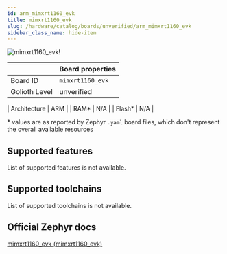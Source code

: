 ```yaml
---
id: arm_mimxrt1160_evk
title: mimxrt1160_evk
slug: /hardware/catalog/boards/unverified/arm_mimxrt1160_evk
sidebar_class_name: hide-item
---
```


[//]: # (This is an auto-generated file, do not edit! Changes to it will be lost upon re-generation)

![mimxrt1160_evk!](/img/boards/arm/mimxrt1160_evk.jpg "mimxrt1160_evk")

|                | Board properties     |
| -------------  | -------------------- |
| Board ID       | `mimxrt1160_evk` |
| Golioth Level  | unverified       |

| Architecture   | ARM |
| RAM*           | N/A |
| Flash*         | N/A |

\* values are as reported by Zephyr `.yaml` board files, which don't represent the overall available resources



## Supported features

List of supported features is not available.

## Supported toolchains

List of supported toolchains is not available.

## Official Zephyr docs

[mimxrt1160_evk (mimxrt1160_evk)](https://docs.zephyrproject.org/latest/boards/arm/mimxrt1160_evk/doc/index.html)
